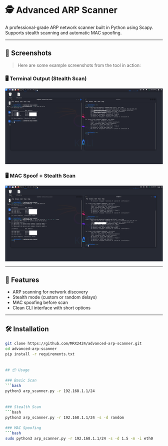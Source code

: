 # 🕵️ Advanced ARP Scanner

A professional-grade ARP network scanner built in Python using Scapy.  
Supports stealth scanning and automatic MAC spoofing.

---

## 📸 Screenshots

> Here are some example screenshots from the tool in action:

### 🖥️ Terminal Output (Stealth Scan)

![Example 1](screenshots/example1.png)

### 🖥️ MAC Spoof + Stealth Scan

![Example 2](screenshots/example2.png)


---

## 🚀 Features

- ARP scanning for network discovery
- Stealth mode (custom or random delays)
- MAC spoofing before scan
- Clean CLI interface with short options

---

## 🛠️ Installation

```bash
git clone https://github.com/MRX2424/advanced-arp-scanner.git
cd advanced-arp-scanner
pip install -r requirements.txt


## 📦 Usage

### Basic Scan
```bash
python3 arp_scanner.py -r 192.168.1.1/24


### Stealth Scan
```bash
python3 arp_scanner.py -r 192.168.1.1/24 -s -d random

### MAC Spoofing
```bash 
sudo python3 arp_scanner.py -r 192.168.1.1/24 -s -d 1.5 -m -i eth0

